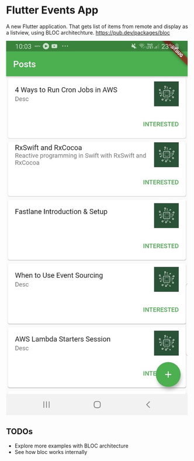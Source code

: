 # Flutter Events App

A new Flutter application. That gets list of items from remote and display as a listview, using BLOC architechture.
https://pub.dev/packages/bloc

<img src="photo_2020-04-28 10.04.13.jpeg" alt>


## TODOs
- Explore more examples with BLOC architecture
- See how bloc works internally 
